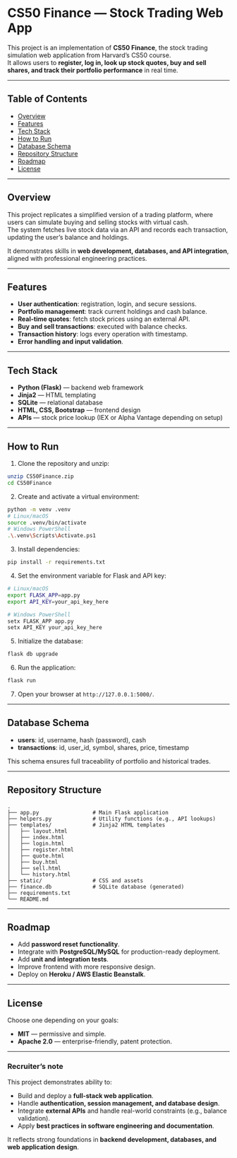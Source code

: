 # CS50 Finance — Stock Trading Web App

This project is an implementation of **CS50 Finance**, the stock trading simulation web application from Harvard’s CS50 course.  
It allows users to **register, log in, look up stock quotes, buy and sell shares, and track their portfolio performance** in real time.

---

## Table of Contents

- [Overview](#overview)  
- [Features](#features)  
- [Tech Stack](#tech-stack)  
- [How to Run](#how-to-run)  
- [Database Schema](#database-schema)  
- [Repository Structure](#repository-structure)  
- [Roadmap](#roadmap)  
- [License](#license)

---

## Overview

This project replicates a simplified version of a trading platform, where users can simulate buying and selling stocks with virtual cash.  
The system fetches live stock data via an API and records each transaction, updating the user’s balance and holdings.

It demonstrates skills in **web development, databases, and API integration**, aligned with professional engineering practices.

---

## Features

- **User authentication**: registration, login, and secure sessions.  
- **Portfolio management**: track current holdings and cash balance.  
- **Real-time quotes**: fetch stock prices using an external API.  
- **Buy and sell transactions**: executed with balance checks.  
- **Transaction history**: logs every operation with timestamp.  
- **Error handling and input validation**.  

---

## Tech Stack

- **Python (Flask)** — backend web framework  
- **Jinja2** — HTML templating  
- **SQLite** — relational database  
- **HTML, CSS, Bootstrap** — frontend design  
- **APIs** — stock price lookup (IEX or Alpha Vantage depending on setup)  

---

## How to Run

1. Clone the repository and unzip:

```bash
unzip CS50Finance.zip
cd CS50Finance
```

2. Create and activate a virtual environment:

```bash
python -m venv .venv
# Linux/macOS
source .venv/bin/activate
# Windows PowerShell
.\.venv\Scripts\Activate.ps1
```

3. Install dependencies:

```bash
pip install -r requirements.txt
```

4. Set the environment variable for Flask and API key:

```bash
# Linux/macOS
export FLASK_APP=app.py
export API_KEY=your_api_key_here

# Windows PowerShell
setx FLASK_APP app.py
setx API_KEY your_api_key_here
```

5. Initialize the database:

```bash
flask db upgrade
```

6. Run the application:

```bash
flask run
```

7. Open your browser at `http://127.0.0.1:5000/`.

---

## Database Schema

- **users**: id, username, hash (password), cash  
- **transactions**: id, user_id, symbol, shares, price, timestamp  

This schema ensures full traceability of portfolio and historical trades.

---

## Repository Structure

```
.
├── app.py                 # Main Flask application
├── helpers.py             # Utility functions (e.g., API lookups)
├── templates/             # Jinja2 HTML templates
│   ├── layout.html
│   ├── index.html
│   ├── login.html
│   ├── register.html
│   ├── quote.html
│   ├── buy.html
│   ├── sell.html
│   └── history.html
├── static/                # CSS and assets
├── finance.db             # SQLite database (generated)
├── requirements.txt
└── README.md
```

---

## Roadmap

- Add **password reset functionality**.  
- Integrate with **PostgreSQL/MySQL** for production-ready deployment.  
- Add **unit and integration tests**.  
- Improve frontend with more responsive design.  
- Deploy on **Heroku / AWS Elastic Beanstalk**.  

---

## License

Choose one depending on your goals:  
- **MIT** — permissive and simple.  
- **Apache 2.0** — enterprise-friendly, patent protection.  

---

### Recruiter’s note

This project demonstrates ability to:  
- Build and deploy a **full-stack web application**.  
- Handle **authentication, session management, and database design**.  
- Integrate **external APIs** and handle real-world constraints (e.g., balance validation).  
- Apply **best practices in software engineering and documentation**.

It reflects strong foundations in **backend development, databases, and web application design**.
